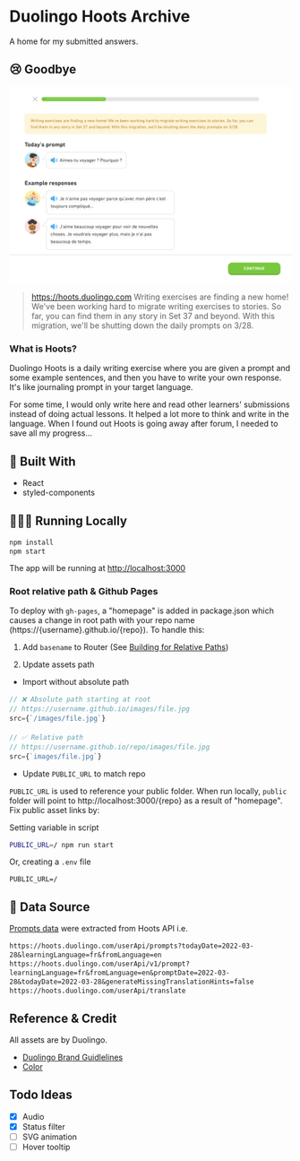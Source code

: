 # Duolingo Hoots Archive

A home for my submitted answers.

## 😢 Goodbye
<img src="./screenshots/original.png" >

> https://hoots.duolingo.com
> Writing exercises are finding a new home! We've been working hard to migrate writing exercises to stories. So far, you can find them in any story in Set 37 and beyond. With this migration, we'll be shutting down the daily prompts on 3/28.

### What is Hoots?
Duolingo Hoots is a daily writing exercise where you are given a prompt and some example sentences, and then you have to write your own response. It's like journaling prompt in your target language. 

For some time, I would only write here and read other learners' submissions instead of doing actual lessons. It helped a lot more to think and write in the language. When I found out Hoots is going away after forum, I needed to save all my progress...


## 🚀 Built With
- React
- styled-components

## 👩🏻‍💻 Running Locally

```
npm install
npm start
```
The app will be running at [http://localhost:3000](http://localhost:3000)

### Root relative path & Github Pages

To deploy with `gh-pages`, a "homepage" is added in package.json which causes a change in root path with your repo name (https://{username}.github.io/{repo}). To handle this:

1. Add `basename` to Router (See [Building for Relative Paths](https://create-react-app.dev/docs/deployment/#building-for-relative-paths))

2. Update assets path

- Import without absolute path
```js
// ❌ Absolute path starting at root
// https://username.github.io/images/file.jpg
src={`/images/file.jpg`}

// ✅ Relative path
// https://username.github.io/repo/images/file.jpg
src={`images/file.jpg`}
```

- Update `PUBLIC_URL` to match repo

`PUBLIC_URL` is used to reference your public folder. When run locally, `public` folder will point to http://localhost:3000/{repo} as a result of "homepage". Fix public asset links by:

Setting variable in script
```sh
PUBLIC_URL=/ npm run start
```

Or, creating a `.env` file
```
PUBLIC_URL=/
```

## 📝 Data Source

[Prompts data](src/data/prompts.json) were extracted from Hoots API i.e.

```
https://hoots.duolingo.com/userApi/prompts?todayDate=2022-03-28&learningLanguage=fr&fromLanguage=en
https://hoots.duolingo.com/userApi/v1/prompt?learningLanguage=fr&fromLanguage=en&promptDate=2022-03-28&todayDate=2022-03-28&generateMissingTranslationHints=false
https://hoots.duolingo.com/userApi/translate
```


## Reference & Credit

All assets are by Duolingo.
- [Duolingo Brand Guidlelines](https://design.duolingo.com/)
- [Color](https://design.duolingo.com/identity/color#core-brand-colors)

## Todo Ideas

- [x] Audio
- [x] Status filter
- [ ] SVG animation
- [ ] Hover tooltip
